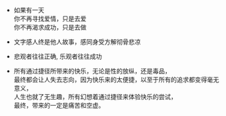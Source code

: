 - 如果有一天   
你不再寻找爱情，只是去爱   
你不再渴求成功，只是去做   

- 文字感人终是他人故事，感同身受方解彻骨悲凉

- 悲观者往往正确, 乐观者往往成功

- 所有通过捷径所带来的快乐，无论是性的放纵，还是毒品，   
  最终都会让人失去志向，因为快乐来的太便捷，以至于所有的追求都变得毫无意义，   
  人生也就了无生趣，所有幻想着通过捷径来体验快乐的尝试，   
  最终，带来的一定是痛苦和空虚。

